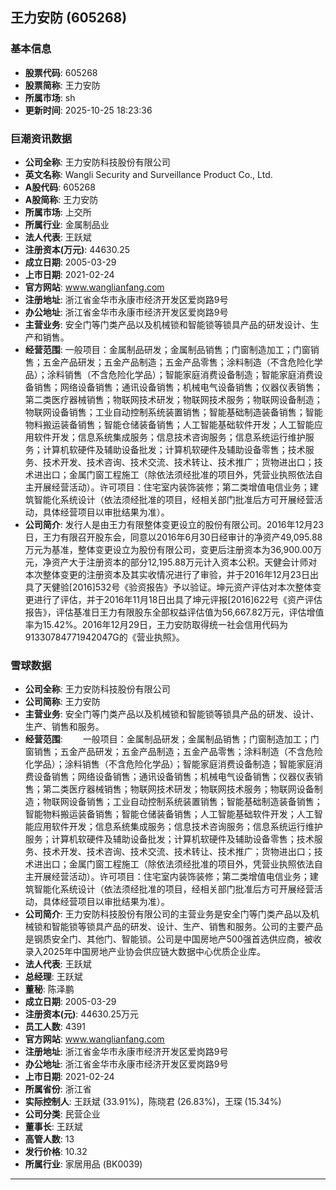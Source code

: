## 王力安防 (605268)

### 基本信息

- **股票代码**: 605268
- **股票简称**: 王力安防
- **所属市场**: sh
- **更新时间**: 2025-10-25 18:23:36

### 巨潮资讯数据

- **公司全称**: 王力安防科技股份有限公司
- **英文名称**: Wangli Security and Surveillance Product Co., Ltd.
- **A股代码**: 605268
- **A股简称**: 王力安防
- **所属市场**: 上交所
- **所属行业**: 金属制品业
- **法人代表**: 王跃斌
- **注册资本(万元)**: 44630.25
- **成立日期**: 2005-03-29
- **上市日期**: 2021-02-24
- **官方网站**: www.wanglianfang.com
- **注册地址**: 浙江省金华市永康市经济开发区爱岗路9号
- **办公地址**: 浙江省金华市永康市经济开发区爱岗路9号
- **主营业务**: 安全门等门类产品以及机械锁和智能锁等锁具产品的研发设计、生产和销售。
- **经营范围**: 一般项目：金属制品研发；金属制品销售；门窗制造加工；门窗销售；五金产品研发；五金产品制造；五金产品零售；涂料制造（不含危险化学品）；涂料销售（不含危险化学品）；智能家庭消费设备制造；智能家庭消费设备销售；网络设备销售；通讯设备销售；机械电气设备销售；仪器仪表销售；第二类医疗器械销售；物联网技术研发；物联网技术服务；物联网设备制造；物联网设备销售；工业自动控制系统装置销售；智能基础制造装备销售；智能物料搬运装备销售；智能仓储装备销售；人工智能基础软件开发；人工智能应用软件开发；信息系统集成服务；信息技术咨询服务；信息系统运行维护服务；计算机软硬件及辅助设备批发；计算机软硬件及辅助设备零售；技术服务、技术开发、技术咨询、技术交流、技术转让、技术推广；货物进出口；技术进出口；金属门窗工程施工（除依法须经批准的项目外，凭营业执照依法自主开展经营活动）。许可项目：住宅室内装饰装修；第二类增值电信业务；建筑智能化系统设计（依法须经批准的项目，经相关部门批准后方可开展经营活动，具体经营项目以审批结果为准）。
- **公司简介**: 发行人是由王力有限整体变更设立的股份有限公司。2016年12月23日，王力有限召开股东会，同意以2016年6月30日经审计的净资产49,095.88万元为基准，整体变更设立为股份有限公司，变更后注册资本为36,900.00万元，净资产大于注册资本的部分12,195.88万元计入资本公积。天健会计师对本次整体变更的注册资本及其实收情况进行了审验，并于2016年12月23日出具了天健验[2016]532号《验资报告》予以验证。坤元资产评估对本次整体变更进行了评估，并于2016年11月18日出具了坤元评报[2016]622号《资产评估报告》，评估基准日王力有限股东全部权益评估值为56,667.82万元，评估增值率为15.42%。2016年12月29日，王力安防取得统一社会信用代码为91330784771942047G的《营业执照》。

### 雪球数据

- **公司全称**: 王力安防科技股份有限公司
- **公司简称**: 王力安防
- **主营业务**: 安全门等门类产品以及机械锁和智能锁等锁具产品的研发、设计、生产、销售和服务。
- **经营范围**: 　　一般项目：金属制品研发；金属制品销售；门窗制造加工；门窗销售；五金产品研发；五金产品制造；五金产品零售；涂料制造（不含危险化学品）；涂料销售（不含危险化学品）；智能家庭消费设备制造；智能家庭消费设备销售；网络设备销售；通讯设备销售；机械电气设备销售；仪器仪表销售；第二类医疗器械销售；物联网技术研发；物联网技术服务；物联网设备制造；物联网设备销售；工业自动控制系统装置销售；智能基础制造装备销售；智能物料搬运装备销售；智能仓储装备销售；人工智能基础软件开发；人工智能应用软件开发；信息系统集成服务；信息技术咨询服务；信息系统运行维护服务；计算机软硬件及辅助设备批发；计算机软硬件及辅助设备零售；技术服务、技术开发、技术咨询、技术交流、技术转让、技术推广；货物进出口；技术进出口；金属门窗工程施工（除依法须经批准的项目外，凭营业执照依法自主开展经营活动）。许可项目：住宅室内装饰装修；第二类增值电信业务；建筑智能化系统设计（依法须经批准的项目，经相关部门批准后方可开展经营活动，具体经营项目以审批结果为准）。
- **公司简介**: 王力安防科技股份有限公司的主营业务是安全门等门类产品以及机械锁和智能锁等锁具产品的研发、设计、生产、销售和服务。公司的主要产品是钢质安全门、其他门、智能锁。公司是中国房地产500强首选供应商，被收录入2025年中国房地产业协会供应链大数据中心优质企业库。
- **法人代表**: 王跃斌
- **总经理**: 王跃斌
- **董秘**: 陈泽鹏
- **成立日期**: 2005-03-29
- **注册资本(元)**: 44630.25万元
- **员工人数**: 4391
- **官方网站**: www.wanglianfang.com
- **注册地址**: 浙江省金华市永康市经济开发区爱岗路9号
- **办公地址**: 浙江省金华市永康市经济开发区爱岗路9号
- **上市日期**: 2021-02-24
- **所属省份**: 浙江省
- **实际控制人**: 王跃斌 (33.91%)，陈晓君 (26.83%)，王琛 (15.34%)
- **公司分类**: 民营企业
- **董事长**: 王跃斌
- **高管人数**: 13
- **发行价格**: 10.32
- **所属行业**: 家居用品 (BK0039)

---